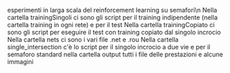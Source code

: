 esperimenti  in larga scala del reinforcement learning su semafori\n
Nella cartella trainingSingoli ci sono gli script per il training indipendente (nella cartella training in ogni rete) e per il test 
Nella cartella trainingCopiato ci sono gli script per eseguire il test con training copiato dal singolo incrocio
Nella cartella nets ci sono i vari file .net e .rou
Nella cartella single_intersection c'è lo script per il singolo incrocio a due vie e per il semaforo standard
nella cartella output tutti i file delle prestazioni e alcune immagini
